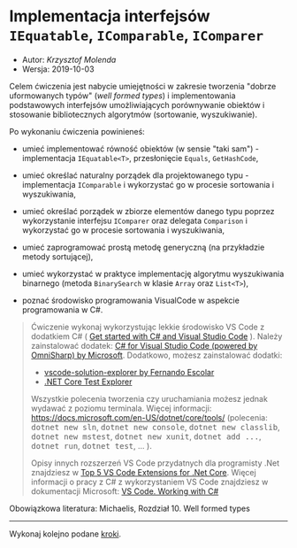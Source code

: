 # Implementacja interfejsów `IEquatable`, `IComparable`, `IComparer`

* Autor: _Krzysztof Molenda_
* Wersja: 2019-10-03

Celem ćwiczenia jest nabycie umiejętności w zakresie tworzenia "dobrze uformowanych typów" (_well formed types_) i implementowania podstawowych interfejsów umożliwiających porównywanie obiektów i stosowanie bibliotecznych algorytmów (sortowanie, wyszukiwanie).

Po wykonaniu ćwiczenia powinieneś:

* umieć implementować równość obiektów (w sensie "taki sam") - implementacja `IEquatable<T>`, przesłonięcie `Equals`, `GetHashCode`,

* umieć określać naturalny porządek dla projektowanego typu - implementacja `IComparable` i wykorzystać go w procesie sortowania i wyszukiwania,

* umieć określać porządek w zbiorze elementów danego typu poprzez wykorzystanie interfejsu `IComparer` oraz delegata `Comparison` i wykorzystać go w procesie sortowania i wyszukiwania,

* umieć zaprogramować prostą metodę generyczną (na przykładzie metody sortującej),

* umieć wykorzystać w praktyce implementację algorytmu wyszukiwania binarnego (metoda `BinarySearch` w klasie `Array` oraz `List<T>`),

* poznać środowisko programowania VisualCode w aspekcie programowania w C#.

> Ćwiczenie wykonaj wykorzystując lekkie środowisko VS Code z dodatkiem C# ( [Get started with C# and Visual Studio Code](https://docs.microsoft.com/pl-pl/dotnet/core/tutorials/with-visual-studio-code) ). Należy zainstalować dodatek: [C# for Visual Studio Code (powered by OmniSharp) by Microsoft](https://marketplace.visualstudio.com/items?itemName=ms-dotnettools.csharp). Dodatkowo, możesz zainstalować dodatki:
> * [vscode-solution-explorer by Fernando Escolar](https://marketplace.visualstudio.com/items?itemName=fernandoescolar.vscode-solution-explorer)
> * [.NET Core Test Explorer](https://marketplace.visualstudio.com/items?itemName=formulahendry.dotnet-test-explorer)
> 
> Wszystkie polecenia tworzenia czy uruchamiania możesz jednak wydawać z poziomu terminala. Więcej informacji: <https://docs.microsoft.com/en-US/dotnet/core/tools/> (polecenia: <kbd>dotnet new sln</kbd>, <kbd>dotnet new console</kbd>, <kbd>dotnet new classlib</kbd>, <kbd>dotnet new mstest</kbd>, <kbd>dotnet new xunit</kbd>, <kbd>dotnet add ...</kbd>, <kbd>dotnet run</kbd>, <kbd>dotnet test</kbd>, ... ).
> 
> Opisy innych rozszerzeń VS Code przydatnych dla programisty .Net znajdziesz w [Top 5  VS Code Extensions for .Net Core](https://marcroussy.com/2018/03/10/top-5-visual-studio-code-extensions-for-dotnetcore/).
> Więcej informacji o pracy z C# z wykorzystaniem VS Code znajdziesz w dokumentacji Microsoft: [VS Code. Working with C#](https://code.visualstudio.com/docs/languages/csharp)

Obowiązkowa literatura: Michaelis, Rozdział 10. Well formed types

---

Wykonaj kolejno podane [kroki](./docs/index.md).
